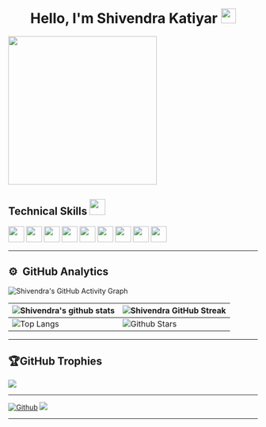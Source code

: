 <h1 align="center"> Hello, I'm Shivendra Katiyar <img src = "https://raw.githubusercontent.com/MartinHeinz/MartinHeinz/master/wave.gif" width = 30px> </h1>

<img height='300px' src ='https://wallpaperaccess.com/full/7167570.png'>

<h2> Technical Skills <img src = "https://media2.giphy.com/media/QssGEmpkyEOhBCb7e1/giphy.gif?cid=ecf05e47a0n3gi1bfqntqmob8g9aid1oyj2wr3ds3mg700bl&rid=giphy.gif" width = 32px> </h2>

<a><img width ='32px' src ='https://img.icons8.com/color/2x/html-5.png'></a>
<img width ='32px' src ='https://img.icons8.com/color/2x/css3.png'>
<img width ='32px' src ='https://img.icons8.com/color/2x/bootstrap.png'>
<img width ='32px' src ='https://img.icons8.com/color/2x/javascript.png'>
<img width ='32px' src ='https://img.icons8.com/fluency/2x/node-js.png'>
<img width ='32px' src ='https://img.icons8.com/color/2x/my-sql.png'>
<img width ='32px' src ='https://img.icons8.com/color/2x/mongodb.png'>
<img width ='32px' src ='https://img.icons8.com/color/2x/java-coffee-cup-logo.png'>
<img width ='32px' src ='https://img.icons8.com/color/2x/git.png'>
<!--<img width ='32px' src =''>-->

---

<h2>⚙️ &nbsp;GitHub Analytics</h2>

![Shivendra's GitHub Activity Graph](https://activity-graph.herokuapp.com/graph?username=Shivendra-Katiyar-FSD&theme=noctis-minimus)

| ![Shivendra's github stats](https://github-readme-stats.vercel.app/api?username=Shivendra-Katiyar-FSD&show_icons=true&theme=tokyonight) | ![Shivendra GitHub Streak](https://github-readme-streak-stats.herokuapp.com/?user=Shivendra-Katiyar-FSD&theme=tokyonight) |
| --- | --- |
| ![Top Langs](https://github-readme-stats.vercel.app/api/top-langs/?username=Shivendra-Katiyar-FSD&theme=tokyonight) | ![Github Stars](https://github-readme-stats.vercel.app/api?username=Shivendra-Katiyar-FSD&show_icons=true&locale=en&count_private=true&hide_rank=true&custom_title=My%20GitHub%20Stats&disable_animations=true&theme=tokyonight) |

---

## 🏆GitHub Trophies

![](https://github-profile-trophy.vercel.app/?username=CodeWhiteWeb&theme=discord&no-frame=false&no-bg=false&margin-w=4)

---

[![Github](https://img.shields.io/github/followers/Shivendra-Katiyar-FSD?label=Follow&style=social)](https://github.com/Shivendra-Katiyar-FSD)
![](https://komarev.com/ghpvc/?username=Shivendra-Katiyar-FSD&label=Visitors+Count&color=brightgreen)

---

